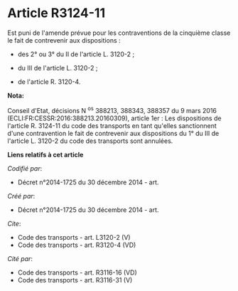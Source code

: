 # Article R3124-11

Est puni de l'amende prévue pour les contraventions de la cinquième classe le fait de contrevenir aux dispositions :

- des 2° ou 3° du II de l'article L. 3120-2 ;

- du III de l'article L. 3120-2 ;

- de l'article R. 3120-4.

**Nota:**

Conseil d'Etat, décisions N
  <sup>os</sup> 388213, 388343, 388357 du 9 mars 2016 (ECLI:FR:CESSR:2016:388213.20160309), article 1er : Les dispositions de
l'article  R. 3124-11 du code des transports en tant qu'elles sanctionnent d'une contravention le fait de contrevenir aux
dispositions du 1° du III de l'article L. 3120-2 du code des transports sont annulées.

**Liens relatifs à cet article**

_Codifié par_:

  - Décret n°2014-1725 du 30 décembre 2014 - art.

_Créé par_:

  - Décret n°2014-1725 du 30 décembre 2014 - art.

_Cite_:

  - Code des transports - art. L3120-2 (V)
  - Code des transports - art. R3120-4 (VD)

_Cité par_:

  - Code des transports - art. R3116-16 (VD)
  - Code des transports - art. R3116-31 (V)

